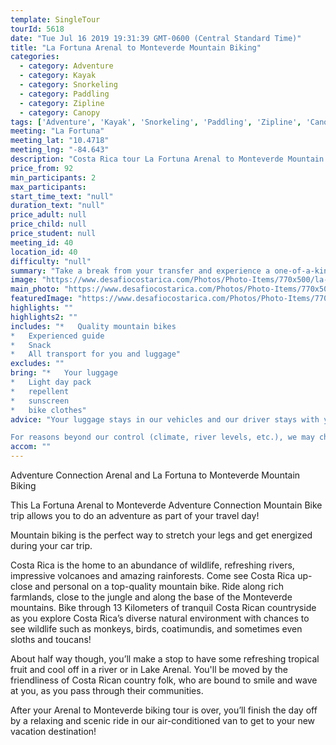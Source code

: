 ```yaml
---
template: SingleTour
tourId: 5618
date: "Tue Jul 16 2019 19:31:39 GMT-0600 (Central Standard Time)"
title: "La Fortuna Arenal to Monteverde Mountain Biking"
categories: 
  - category: Adventure
  - category: Kayak
  - category: Snorkeling
  - category: Paddling
  - category: Zipline
  - category: Canopy
tags: ['Adventure', 'Kayak', 'Snorkeling', 'Paddling', 'Zipline', 'Canopy']
meeting: "La Fortuna"
meeting_lat: "10.4718"
meeting_lng: "-84.643"
description: "Costa Rica tour La Fortuna Arenal to Monteverde Mountain Biking, id 5618"
price_from: 92
min_participants: 2
max_participants: 
start_time_text: "null"
duration_text: "null"
price_adult: null
price_child: null
price_student: null
meeting_id: 40
location_id: 40
difficulty: "null"
summary: "Take a break from your transfer and experience a one-of-a-kind mountain biking trip! Explore the countryside as you pedal through the extraordinary Costa Rican countryside with breathtaking views of the Arenal Volcano! This is the perfect mountain biking tours for intermediate riders."
image: "https://www.desafiocostarica.com/Photos/Photo-Items/770x500/la-fortuna-to-from-monteverde---mountain-biking-1.jpg"
main_photo: "https://www.desafiocostarica.com/Photos/Photo-Items/770x500/la-fortuna-to-from-monteverde---mountain-biking-1.jpg"
featuredImage: "https://www.desafiocostarica.com/Photos/Photo-Items/770x500/la-fortuna-to-from-monteverde---mountain-biking-1.jpg"
highlights: ""
highlights2: ""
includes: "*   Quality mountain bikes
*   Experienced guide
*   Snack
*   All transport for you and luggage"
excludes: ""
bring: "*   Your luggage
*   Light day pack
*   repellent
*   sunscreen
*   bike clothes"
advice: "Your luggage stays in our vehicles and our driver stays with your items while you are doing your La Fortuna to Monteverde Mountain Biking tour. Extra transport charge for drop-off outside of our regular hotel zone.

For reasons beyond our control (climate, river levels, etc.), we may change to a more-suitable tour with an equal or similar adventure-appeal or offer other tour options so you don't miss out on a fun day in Costa Rica. We reserve the right to cancel a trip due to unfavorable conditions and will only run a tour according to our policies. Full refund is given if (on rare occasion) no tour is run. This adventure involves some inherent risk and physical exertion, so you should be in good physical condition."
accom: ""
---
```

Adventure Connection Arenal and La Fortuna to Monteverde Mountain Biking

This La Fortuna Arenal to Monteverde Adventure Connection Mountain Bike trip allows you to do an adventure as part of your travel day!

Mountain biking is the perfect way to stretch your legs and get energized during your car trip.

Costa Rica is the home to an abundance of wildlife, refreshing rivers, impressive volcanoes and amazing rainforests. Come see Costa Rica up-close and personal on a top-quality mountain bike. Ride along rich farmlands, close to the jungle and along the base of the Monteverde mountains. Bike through 13 Kilometers of tranquil Costa Rican countryside as you explore Costa Rica’s diverse natural environment with chances to see wildlife such as monkeys, birds, coatimundis, and sometimes even sloths and toucans!

About half way though, you’ll make a stop to have some refreshing tropical fruit and cool off in a river or in Lake Arenal. You'll be moved by the friendliness of Costa Rican country folk, who are bound to smile and wave at you, as you pass through their communities.

After your Arenal to Monteverde biking tour is over, you’ll finish the day off by a relaxing and scenic ride in our air-conditioned van to get to your new vacation destination!